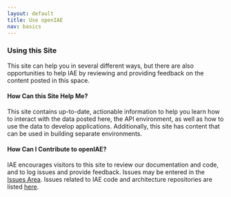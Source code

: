 ```yaml
---
layout: default
title: Use openIAE 
nav: basics
---
```

### Using this Site
This site can help you in several different ways, but there are also opportunities to help IAE by reviewing and providing feedback on the content posted in this space. 

#### How Can this Site Help Me?
This site contains up-to-date, actionable information to help you learn how to interact with the data posted here, the API environment, as well as how to use the data to develop applications. Additionally, this site has content that can be used in building separate environments.

#### How Can I Contribute to openIAE?
IAE encourages visitors to this site to review our documentation and code, and to log issues and provide feedback. Issues may be entered in the [Issues Area](https://github.com/GSA/IAE-Transparency-Space/issues). Issues related to IAE code and architecture repositories are listed [here](https://github.com/GSA/IAE-Architecture/issues). 
